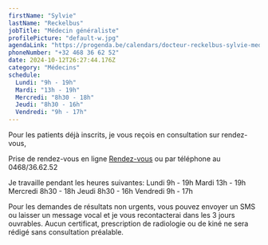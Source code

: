 ```yaml
---
firstName: "Sylvie"
lastName: "Reckelbus"
jobTitle: "Médecin généraliste"
profilePicture: "default-w.jpg"
agendaLink: "https://progenda.be/calendars/docteur-reckelbus-sylvie-medecine-generale-waterloo"
phoneNumber: "+32 468 36 62 52"
date: 2024-10-12T26:27:44.176Z
category: "Médecins"
schedule:
  Lundi: "9h - 19h"
  Mardi: "13h - 19h"
  Mercredi: "8h30 - 18h"
  Jeudi: "8h30 - 16h"
  Vendredi: "9h - 17h"
---
```

Pour les patients déjà inscrits, je vous reçois en consultation sur rendez-vous,

Prise de rendez-vous en ligne 
<a class="button" href="https://progenda.be/calendars/docteur-reckelbus-sylvie-medecine-generale-waterloo" target="_blank">Rendez-vous<a>
ou par téléphone au 0468/36.62.52

Je travaille pendant les heures suivantes:
Lundi 9h - 19h
Mardi 13h - 19h
Mercredi 8h30 - 18h
Jeudi 8h30 - 16h
Vendredi 9h - 17h

Pour les demandes de résultats non urgents, vous pouvez envoyer un SMS ou laisser un message vocal et je vous recontacterai dans les 3 jours ouvrables.
Aucun certificat, prescription de radiologie ou de kiné ne sera rédigé sans consultation préalable. 
